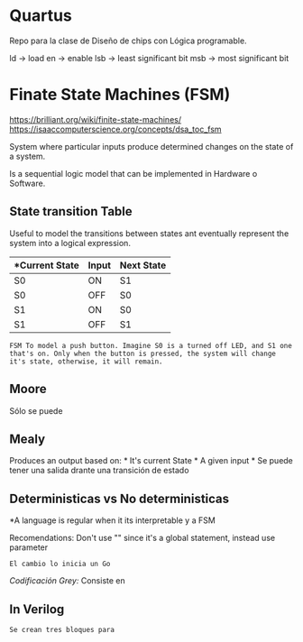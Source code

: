 # Quartus
Repo para la clase de Diseño de chips con Lógica programable. 

ld -> load
en -> enable
lsb -> least significant bit
msb -> most significant bit


# Finate State Machines (FSM)

https://brilliant.org/wiki/finite-state-machines/
https://isaaccomputerscience.org/concepts/dsa_toc_fsm


System where particular inputs produce determined changes on the state of a system. 

Is a sequential logic model that can be implemented in Hardware o Software.

## State transition Table

Useful to model the transitions between states ant eventually represent the system into a logical expression. 

| *Current State | Input | Next State |
| -------------- | ----- | ---------- |
| S0             | ON    | S1         |
| S0             | OFF   | S0         |
| S1             | ON    | S0         |
| S1             | OFF   | S1         |

    FSM To model a push button. Imagine S0 is a turned off LED, and S1 one that's on. Only when the button is pressed, the system will change it's state, otherwise, it will remain. 

## Moore
Sólo se puede 
## Mealy
Produces an output based on:
    * It's current State 
    * A given input
    * Se puede tener una salida drante una transición de estado

## Deterministicas vs No deterministicas



*A language is regular when it its interpretable y a FSM


Recomendations:
    Don't use "" since it's a global statement, instead use parameter

    El cambio lo inicia un Go

*Codificación Grey:*
    Consiste en 


## In Verilog

    Se crean tres bloques para 
